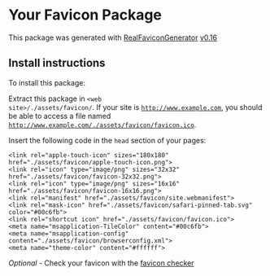 # Your Favicon Package

This package was generated with [RealFaviconGenerator](https://realfavicongenerator.net/) [v0.16](https://realfavicongenerator.net/change_log#v0.16)

## Install instructions

To install this package:

Extract this package in <code>&lt;web site&gt;/./assets/favicon/</code>. If your site is <code>http://www.example.com</code>, you should be able to access a file named <code>http://www.example.com/./assets/favicon/favicon.ico</code>.

Insert the following code in the `head` section of your pages:

    <link rel="apple-touch-icon" sizes="180x180" href="./assets/favicon/apple-touch-icon.png">
    <link rel="icon" type="image/png" sizes="32x32" href="./assets/favicon/favicon-32x32.png">
    <link rel="icon" type="image/png" sizes="16x16" href="./assets/favicon/favicon-16x16.png">
    <link rel="manifest" href="./assets/favicon/site.webmanifest">
    <link rel="mask-icon" href="./assets/favicon/safari-pinned-tab.svg" color="#00c6fb">
    <link rel="shortcut icon" href="./assets/favicon/favicon.ico">
    <meta name="msapplication-TileColor" content="#00c6fb">
    <meta name="msapplication-config" content="./assets/favicon/browserconfig.xml">
    <meta name="theme-color" content="#ffffff">

*Optional* - Check your favicon with the [favicon checker](https://realfavicongenerator.net/favicon_checker)